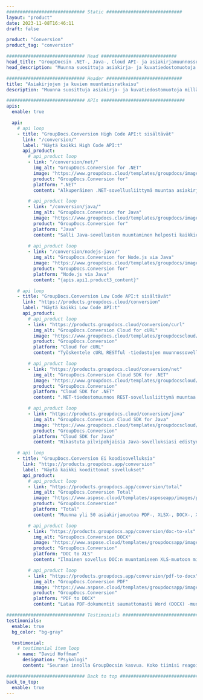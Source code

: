 ```yaml
---
############################# Static ############################
layout: "product"
date: 2023-11-08T16:46:11
draft: false

product: "Conversion"
product_tag: "conversion"

############################# Head ############################
head_title: "GroupDocsin .NET-, Java-, Cloud API- ja asiakirjamuunnossovellukset"
head_description: "Muunna suosittuja asiakirja- ja kuvatiedostomuotoja millä tahansa alustalla sovellus- ja api-pohjaisilla ratkaisuilla."

############################# Header ############################
title: "Asiakirjojen ja kuvien muuntamisratkaisu"
description: "Muunna suosittuja asiakirja- ja kuvatiedostomuotoja millä tahansa alustalla sovellus- ja api-pohjaisilla ratkaisuilla."

############################# APIs ###############################
apis:
  enable: true

  api:
    # api loop
    - title: "GroupDocs.Conversion High Code API:t sisältävät"
      link: "/conversion/"
      label: "Näytä kaikki High Code API:t"
      api_product:
        # api_product loop
        - link: "/conversion/net/"
          img_alt: "GroupDocs.Conversion for .NET"
          image: "https://www.groupdocs.cloud/templates/groupdocs/images/product-logos/groupdocs-conversion-net.png"
          product: "GroupDocs.Conversion for"
          platform: ".NET"
          content: "Alkuperäinen .NET-sovellusliittymä muuntaa asiakirjoja ja kuvatiedostomuotoja tarkasti kaikentyyppisissä .NET-sovelluksissa. Tukee kuvien vesileimojen lisäämistä muuntamisen aikana."

        # api_product loop
        - link: "/conversion/java/"
          img_alt: "GroupDocs.Conversion for Java"
          image: "https://www.groupdocs.cloud/templates/groupdocs/images/product-logos/groupdocs-conversion-java.png"
          product: "GroupDocs.Conversion for"
          platform: "Java"
          content: "Salli Java-sovellusten muuntaminen helposti kaikkien alan standardidokumenttimuotojen välillä, mukaan lukien Microsoft Office, PDF, HTML, kuvat ja monet muut."
          
        # api_product loop
        - link: "/conversion/nodejs-java/"
          img_alt: "GroupDocs.Conversion for Node.js via Java"
          image: "https://www.groupdocs.cloud/templates/groupdocs/images/product-logos/groupdocs-conversion-nodejs-java.png"
          product: "GroupDocs.Conversion for"
          platform: "Node.js via Java"
          content: "{apis.api1.product3_content}"

    # api loop
    - title: "GroupDocs.Conversion Low Code API:t sisältävät"
      link: "https://products.groupdocs.cloud/conversion"
      label: "Näytä kaikki Low Code API:t"
      api_product:
        # api_product loop
        - link: "https://products.groupdocs.cloud/conversion/curl"
          img_alt: "GroupDocs.Conversion Cloud for cURL"
          image: "https://www.groupdocs.cloud/templates/groupdocscloud/images/sdk/272x272/groupdocs_conversion-for-curl.png"
          product: "GroupDocs.Conversion"
          platform: "Cloud for cURL"
          content: "Työskentele cURL RESTful -tiedostojen muunnossovellusliittymän kanssa muuntaessasi helposti Microsoft Officen, PDF:n, sähköpostin, Projectin, HTML:n ja muita yleisiä tiedostomuotoja sovelluksissasi."

        # api_product loop
        - link: "https://products.groupdocs.cloud/conversion/net"
          img_alt: "GroupDocs.Conversion Cloud SDK for .NET"
          image: "https://www.groupdocs.cloud/templates/groupdocscloud/images/sdk/272x272/groupdocs_conversion-for-net.png"
          product: "GroupDocs.Conversion"
          platform: "Cloud SDK for .NET"
          content: ".NET-tiedostomuunnos REST-sovellusliittymä muuntaa helposti Microsoft Officen, PDF:n, sähköpostin, Projectin, HTML:n ja muut yleiset tiedostomuodot millä tahansa alustalla Cloud SDK:n avulla."

        # api_product loop
        - link: "https://products.groupdocs.cloud/conversion/java"
          img_alt: "GroupDocs.Conversion Cloud SDK for Java"
          image: "https://www.groupdocs.cloud/templates/groupdocscloud/images/sdk/272x272/groupdocs_conversion-for-java.png"
          product: "GroupDocs.Conversion"
          platform: "Cloud SDK for Java"
          content: "Rikastuta pilvipohjaisia ​​Java-sovelluksiasi edistyneillä asiakirjojen muunnosominaisuuksilla millä tahansa alustalla, joka pystyy kutsumaan REST-sovellusliittymiä."

    # api loop
    - title: "GroupDocs.Conversion Ei koodisovelluksia"
      link: "https://products.groupdocs.app/conversion"
      label: "Näytä kaikki koodittomat sovellukset"
      api_product:
        # api_product loop
        - link: "https://products.groupdocs.app/conversion/total"
          img_alt: "GroupDocs.Conversion Total"
          image: "https://www.aspose.cloud/templates/asposeapp/images/products/logo/aspose_conversion-app.png"
          product: "GroupDocs.Conversion"
          platform: "Total"
          content: "Muunna yli 50 asiakirjamuotoa PDF-, XLSX-, DOCX-, XPS-, HTML- ja moniin muihin muotoihin."

        # api_product loop
        - link: "https://products.groupdocs.app/conversion/doc-to-xls"
          img_alt: "GroupDocs.Conversion DOCX"
          image: "https://www.aspose.cloud/templates/groupdocsapp/images/products/logo/groupdocs_words-app.png"
          product: "GroupDocs.Conversion"
          platform: "DOC to XLS"
          content: "Ilmainen sovellus DOC:n muuntamiseen XLS-muotoon mistä tahansa verkkoselaimesta."

        # api_product loop
        - link: "https://products.groupdocs.app/conversion/pdf-to-docx"
          img_alt: "GroupDocs.Conversion PDF"
          image: "https://www.aspose.cloud/templates/groupdocsapp/images/products/logo/groupdocs_pdf-app.png"
          product: "GroupDocs.Conversion"
          platform: "PDF to DOCX"
          content: "Lataa PDF-dokumentit saumattomasti Word (DOCX) -muotoon muuntamista varten."

############################# Testimonials ###############################
testimonials:
  enable: true
  bg_color: "bg-gray"

  testimonial:
    # testimonial item loop
    - name: "David Hoffman"
      designation: "Psykologi"
      content: "Seuraan innolla GroupDocsin kasvua. Koko tiimisi reagointikyky on auttanut minua suuresti, kun puhun jonkun kanssa GroupDocsista, voin taata, että joku kuuntelee ja saa asioita tapahtumaan."

############################# Back to top ###############################
back_to_top:
  enable: true
---
```

